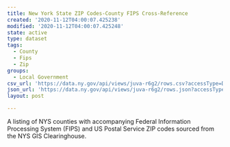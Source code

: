 ```yaml
---
title: New York State ZIP Codes-County FIPS Cross-Reference
created: '2020-11-12T04:00:07.425238'
modified: '2020-11-12T04:00:07.425248'
state: active
type: dataset
tags:
  - County
  - Fips
  - Zip
groups:
  - Local Government
csv_url: 'https://data.ny.gov/api/views/juva-r6g2/rows.csv?accessType=DOWNLOAD'
json_url: 'https://data.ny.gov/api/views/juva-r6g2/rows.json?accessType=DOWNLOAD'
layout: post

---
```

A listing of NYS counties with accompanying Federal Information Processing System (FIPS) and US Postal Service ZIP codes sourced from the NYS GIS Clearinghouse.
